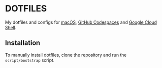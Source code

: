 # DOTFILES
My dotfiles and configs for [macOS], [GitHub Codespaces] and [Google Cloud Shell].

## Installation
To manually install dotfiles, clone the repository and run the `script/bootstrap` script.

[macOS]: https://www.apple.com/macos/
[GitHub Codespaces]: https://github.com/features/codespaces
[Google Cloud Shell]: https://cloud.google.com/shell
